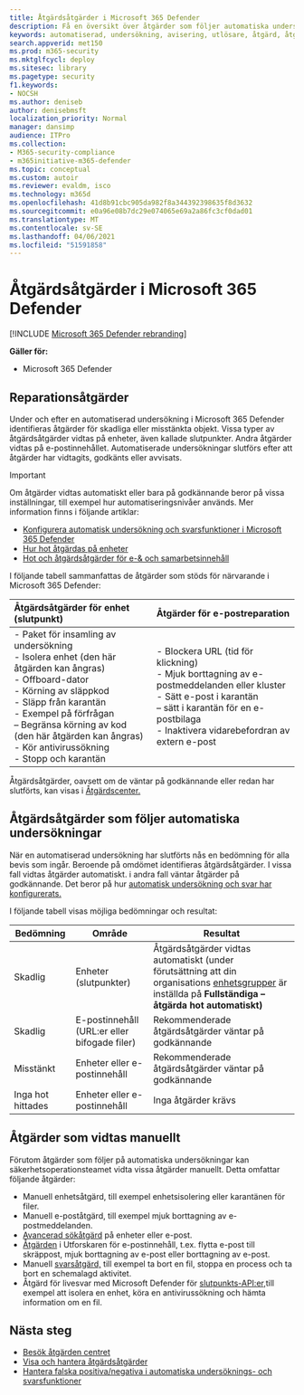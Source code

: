 ```yaml
---
title: Åtgärdsåtgärder i Microsoft 365 Defender
description: Få en översikt över åtgärder som följer automatiska undersökningar i Microsoft 365 Defender
keywords: automatiserad, undersökning, avisering, utlösare, åtgärd, åtgärd
search.appverid: met150
ms.prod: m365-security
ms.mktglfcycl: deploy
ms.sitesec: library
ms.pagetype: security
f1.keywords:
- NOCSH
ms.author: deniseb
author: denisebmsft
localization_priority: Normal
manager: dansimp
audience: ITPro
ms.collection:
- M365-security-compliance
- m365initiative-m365-defender
ms.topic: conceptual
ms.custom: autoir
ms.reviewer: evaldm, isco
ms.technology: m365d
ms.openlocfilehash: 41d8b91cbc905da982f8a344392398635f8d3632
ms.sourcegitcommit: e0a96e08b7dc29e074065e69a2a86fc3cf0dad01
ms.translationtype: MT
ms.contentlocale: sv-SE
ms.lasthandoff: 04/06/2021
ms.locfileid: "51591858"
---
```

# <a name="remediation-actions-in-microsoft-365-defender"></a>Åtgärdsåtgärder i Microsoft 365 Defender

[!INCLUDE [Microsoft 365 Defender rebranding](../includes/microsoft-defender.md)]


**Gäller för:**
- Microsoft 365 Defender

## <a name="remediation-actions"></a>Reparationsåtgärder

Under och efter en automatiserad undersökning i Microsoft 365 Defender identifieras åtgärder för skadliga eller misstänkta objekt. Vissa typer av åtgärdsåtgärder vidtas på enheter, även kallade slutpunkter. Andra åtgärder vidtas på e-postinnehållet. Automatiserade undersökningar slutförs efter att åtgärder har vidtagits, godkänts eller avvisats.

> [!IMPORTANT]
> Om åtgärder vidtas automatiskt eller bara på godkännande beror på vissa inställningar, till exempel hur automatiseringsnivåer används. Mer information finns i följande artiklar:
> - [Konfigurera automatisk undersökning och svarsfunktioner i Microsoft 365 Defender](m365d-configure-auto-investigation-response.md)
> - [Hur hot åtgärdas på enheter](../defender-endpoint/automated-investigations.md)
> - [Hot och åtgärdsåtgärder för e-& och samarbetsinnehåll](../office-365-security/air-remediation-actions.md#threats-and-remediation-actions)

I följande tabell sammanfattas de åtgärder som stöds för närvarande i Microsoft 365 Defender: 

|Åtgärdsåtgärder för enhet (slutpunkt)  |Åtgärder för e-postreparation  |
|:---------|:---------|
|- Paket för insamling av undersökning <br/>- Isolera enhet (den här åtgärden kan ångras)<br/>- Offboard-dator <br/>- Körning av släppkod <br/>- Släpp från karantän <br/>- Exempel på förfrågan <br/>– Begränsa körning av kod (den här åtgärden kan ångras) <br/>- Kör antivirussökning <br/>- Stopp och karantän      |- Blockera URL (tid för klickning)<br/>- Mjuk borttagning av e-postmeddelanden eller kluster<br/>- Sätt e-post i karantän<br/>– sätt i karantän för en e-postbilaga<br/>- Inaktivera vidarebefordran av extern e-post          |

Åtgärdsåtgärder, oavsett om de väntar på godkännande eller redan har slutförts, kan visas i [Åtgärdscenter.](m365d-action-center.md)

## <a name="remediation-actions-that-follow-automated-investigations"></a>Åtgärdsåtgärder som följer automatiska undersökningar

När en automatiserad undersökning har slutförts nås en bedömning för alla bevis som ingår. Beroende på omdömet identifieras åtgärdsåtgärder. I vissa fall vidtas åtgärder automatiskt. i andra fall väntar åtgärder på godkännande. Det beror på hur [automatisk undersökning och svar har konfigurerats.](m365d-configure-auto-investigation-response.md)

I följande tabell visas möjliga bedömningar och resultat:

| Bedömning    | Område    | Resultat|
|------|------|------|
| Skadlig    | Enheter (slutpunkter)    | Åtgärdsåtgärder vidtas automatiskt (under förutsättning att din organisations [enhetsgrupper](m365d-configure-auto-investigation-response.md#review-or-change-the-automation-level-for-device-groups) är inställda på **Fullständiga – åtgärda hot automatiskt)**|
| Skadlig    | E-postinnehåll (URL:er eller bifogade filer) | Rekommenderade åtgärdsåtgärder väntar på godkännande|
| Misstänkt    | Enheter eller e-postinnehåll | Rekommenderade åtgärdsåtgärder väntar på godkännande|
| Inga hot hittades    | Enheter eller e-postinnehåll    | Inga åtgärder krävs|


## <a name="remediation-actions-that-are-taken-manually"></a>Åtgärder som vidtas manuellt

Förutom åtgärder som följer på automatiska undersökningar kan säkerhetsoperationsteamet vidta vissa åtgärder manuellt. Detta omfattar följande åtgärder:

- Manuell enhetsåtgärd, till exempel enhetsisolering eller karantänen för filer.
- Manuell e-poståtgärd, till exempel mjuk borttagning av e-postmeddelanden. 
- [Avancerad sökåtgärd](../defender-endpoint/advanced-hunting-overview.md) på enheter eller e-post.
- [Åtgärden](../office-365-security/threat-explorer.md) i Utforskaren för e-postinnehåll, t.ex. flytta e-post till skräppost, mjuk borttagning av e-post eller borttagning av e-post.
- Manuell [svarsåtgärd,](https://docs.microsoft.com/windows/security/threat-protection/microsoft-defender-atp/live-response) till exempel ta bort en fil, stoppa en process och ta bort en schemalagd aktivitet.
- Åtgärd för livesvar med Microsoft Defender för [slutpunkts-API:er,](../defender-endpoint/management-apis.md#microsoft-defender-for-endpoint-apis)till exempel att isolera en enhet, köra en antivirussökning och hämta information om en fil. 

## <a name="next-steps"></a>Nästa steg

- [Besök åtgärden centret](m365d-action-center.md)
- [Visa och hantera åtgärdsåtgärder]( m365d-autoir-actions.md)
- [Hantera falska positiva/negativa i automatiska undersöknings- och svarsfunktioner](m365d-autoir-report-false-positives-negatives.md)

